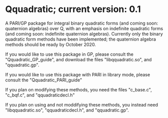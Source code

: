 # Qquadratic; current version: 0.1
A PARI/GP package for integral binary quadratic forms (and coming soon: quaternion algebras) over Q, with an emphasis on indefinite quadratic forms (and coming soon: indefinite quaternion algebras).
Currently only the binary quadratic form methods have been implemented; the quaternion algebra methods should be ready by October 2020.

If you would like to use this package in GP, please consult the "Qquadratic_GP_guide", and download the files "libqquadratic.so", and "qquadratic.gp".

If you would like to use this package with PARI in library mode, please consult the "Qquadratic_PARI_guide"

If you plan on modifying these methods, you need the files "c_base.c", "c_bqf.c", and "qquadraticdecl.h"

If you plan on using and not moddifying these methods, you instead need "libqquadratic.so", "qquadraticdecl.h", and "qquadratic.gp".
